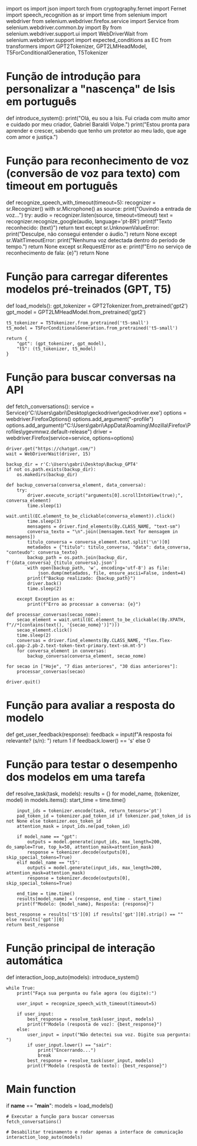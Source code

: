import os
import json
import torch
from cryptography.fernet import Fernet
import speech_recognition as sr
import time
from selenium import webdriver
from selenium.webdriver.firefox.service import Service
from selenium.webdriver.common.by import By
from selenium.webdriver.support.ui import WebDriverWait
from selenium.webdriver.support import expected_conditions as EC
from transformers import GPT2Tokenizer, GPT2LMHeadModel, T5ForConditionalGeneration, T5Tokenizer

# Função de introdução para personalizar a "nascença" de Isis em português
def introduce_system():
    print("Olá, eu sou a Isis. Fui criada com muito amor e cuidado por meu criador, Gabriel Baraldi Volpe.")
    print("Estou pronta para aprender e crescer, sabendo que tenho um protetor ao meu lado, que age com amor e justiça.")

# Função para reconhecimento de voz (conversão de voz para texto) com timeout em português
def recognize_speech_with_timeout(timeout=5):
    recognizer = sr.Recognizer()
    with sr.Microphone() as source:
        print("Ouvindo a entrada de voz...")
        try:
            audio = recognizer.listen(source, timeout=timeout)
            text = recognizer.recognize_google(audio, language='pt-BR')
            print(f"Texto reconhecido: {text}")
            return text
        except sr.UnknownValueError:
            print("Desculpe, não consegui entender o áudio.")
            return None
        except sr.WaitTimeoutError:
            print("Nenhuma voz detectada dentro do período de tempo.")
            return None
        except sr.RequestError as e:
            print(f"Erro no serviço de reconhecimento de fala: {e}")
            return None

# Função para carregar diferentes modelos pré-treinados (GPT, T5)
def load_models():
    gpt_tokenizer = GPT2Tokenizer.from_pretrained('gpt2')
    gpt_model = GPT2LMHeadModel.from_pretrained('gpt2')
    
    t5_tokenizer = T5Tokenizer.from_pretrained('t5-small')
    t5_model = T5ForConditionalGeneration.from_pretrained('t5-small')
    
    return {
        "gpt": (gpt_tokenizer, gpt_model),
        "t5": (t5_tokenizer, t5_model)
    }

# Função para buscar conversas na API
def fetch_conversations():
    service = Service(r'C:\Users\gabri\Desktop\geckodriver\geckodriver.exe')
    options = webdriver.FirefoxOptions()
    options.add_argument("-profile")
    options.add_argument(r"C:\\Users\\gabri\\AppData\\Roaming\\Mozilla\\Firefox\\Profiles\\ygevmnwz.default-release")
    driver = webdriver.Firefox(service=service, options=options)

    driver.get("https://chatgpt.com/")
    wait = WebDriverWait(driver, 15)

    backup_dir = r'C:\Users\gabri\Desktop\Backup_GPT4'
    if not os.path.exists(backup_dir):
        os.makedirs(backup_dir)

    def backup_conversa(conversa_element, data_conversa):
        try:
            driver.execute_script("arguments[0].scrollIntoView(true);", conversa_element)
            time.sleep(1)
            wait.until(EC.element_to_be_clickable(conversa_element)).click()
            time.sleep(3)
            mensagens = driver.find_elements(By.CLASS_NAME, "text-sm")
            conversa_texto = "\n".join([mensagem.text for mensagem in mensagens])
            titulo_conversa = conversa_element.text.split('\n')[0]
            metadados = {"titulo": titulo_conversa, "data": data_conversa, "conteudo": conversa_texto}
            backup_path = os.path.join(backup_dir, f'{data_conversa}_{titulo_conversa}.json')
            with open(backup_path, 'w', encoding='utf-8') as file:
                json.dump(metadados, file, ensure_ascii=False, indent=4)
            print(f"Backup realizado: {backup_path}")
            driver.back()
            time.sleep(2)

        except Exception as e:
            print(f"Erro ao processar a conversa: {e}")

    def processar_conversas(secao_nome):
        secao_element = wait.until(EC.element_to_be_clickable((By.XPATH, f"//*[contains(text(), '{secao_nome}')]")))
        secao_element.click()
        time.sleep(2)
        conversas = driver.find_elements(By.CLASS_NAME, "flex.flex-col.gap-2.pb-2.text-token-text-primary.text-sm.mt-5")
        for conversa_element in conversas:
            backup_conversa(conversa_element, secao_nome)

    for secao in ["Hoje", "7 dias anteriores", "30 dias anteriores"]:
        processar_conversas(secao)

    driver.quit()

# Função para avaliar a resposta do modelo
def get_user_feedback(response):
    feedback = input(f"A resposta foi relevante? (s/n): ")
    return 1 if feedback.lower() == 's' else 0

# Função para testar o desempenho dos modelos em uma tarefa
def resolve_task(task, models):
    results = {}
    for model_name, (tokenizer, model) in models.items():
        start_time = time.time()

        input_ids = tokenizer.encode(task, return_tensors='pt')
        pad_token_id = tokenizer.pad_token_id if tokenizer.pad_token_id is not None else tokenizer.eos_token_id
        attention_mask = input_ids.ne(pad_token_id)

        if model_name == "gpt":
            outputs = model.generate(input_ids, max_length=200, do_sample=True, top_k=50, attention_mask=attention_mask)
            response = tokenizer.decode(outputs[0], skip_special_tokens=True)
        elif model_name == "t5":
            outputs = model.generate(input_ids, max_length=200, attention_mask=attention_mask)
            response = tokenizer.decode(outputs[0], skip_special_tokens=True)

        end_time = time.time()
        results[model_name] = (response, end_time - start_time)
        print(f"Modelo: {model_name}, Resposta: {response}")

    best_response = results['t5'][0] if results['gpt'][0].strip() == "" else results['gpt'][0]
    return best_response

# Função principal de interação automática
def interaction_loop_auto(models):
    introduce_system()
    
    while True:
        print("Faça sua pergunta ou fale agora (ou digite):")
        
        user_input = recognize_speech_with_timeout(timeout=5)
        
        if user_input:
            best_response = resolve_task(user_input, models)
            print(f"Modelo (resposta de voz): {best_response}")
        else:
            user_input = input("Não detectei sua voz. Digite sua pergunta: ")
            if user_input.lower() == "sair":
                print("Encerrando...")
                break
            best_response = resolve_task(user_input, models)
            print(f"Modelo (resposta de texto): {best_response}")

# Main function
if __name__ == "__main__":
    models = load_models()

    # Executar a função para buscar conversas
    fetch_conversations()

    # Desabilitar treinamento e rodar apenas a interface de comunicação
    interaction_loop_auto(models)
